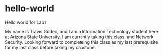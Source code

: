 # hello-world
Hello world for Lab1


My name is Travis Godec, and I am a Information Technology student here at Arizona State University. I am currently taking this class, and Network Security. Looking forward to completeing this class as my last prerequisite for my last class before taking my capstone.
